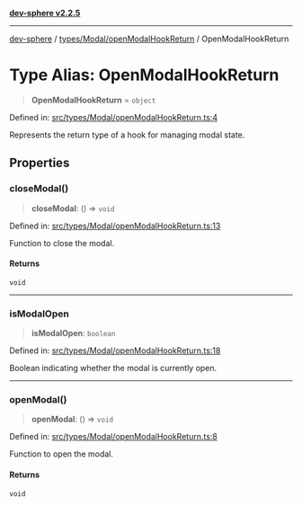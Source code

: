 [**dev-sphere v2.2.5**](../../../../README.md)

***

[dev-sphere](../../../../modules.md) / [types/Modal/openModalHookReturn](../README.md) / OpenModalHookReturn

# Type Alias: OpenModalHookReturn

> **OpenModalHookReturn** = `object`

Defined in: [src/types/Modal/openModalHookReturn.ts:4](https://github.com/DumbNoxx/DevSphere/blob/eb3f80846f33282f6e0329ed2bac1585e686cd76/src/types/Modal/openModalHookReturn.ts#L4)

Represents the return type of a hook for managing modal state.

## Properties

### closeModal()

> **closeModal**: () => `void`

Defined in: [src/types/Modal/openModalHookReturn.ts:13](https://github.com/DumbNoxx/DevSphere/blob/eb3f80846f33282f6e0329ed2bac1585e686cd76/src/types/Modal/openModalHookReturn.ts#L13)

Function to close the modal.

#### Returns

`void`

***

### isModalOpen

> **isModalOpen**: `boolean`

Defined in: [src/types/Modal/openModalHookReturn.ts:18](https://github.com/DumbNoxx/DevSphere/blob/eb3f80846f33282f6e0329ed2bac1585e686cd76/src/types/Modal/openModalHookReturn.ts#L18)

Boolean indicating whether the modal is currently open.

***

### openModal()

> **openModal**: () => `void`

Defined in: [src/types/Modal/openModalHookReturn.ts:8](https://github.com/DumbNoxx/DevSphere/blob/eb3f80846f33282f6e0329ed2bac1585e686cd76/src/types/Modal/openModalHookReturn.ts#L8)

Function to open the modal.

#### Returns

`void`
